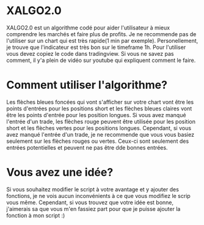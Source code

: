 # XALGO2.0
XALGO2.0 est un algorithme codé pour aider l'utilisateur à mieux comprendre les marchés et faire plus de profits. Je ne recommende pas de l'utiliser sur un chart qui est très rapide(1 min par exemple).  Personellement, je trouve que l'indicateur est très bon sur le timeframe 1h. Pour l'utiliser vous devez copiez le code dans tradingview. Si vous ne savez pas comment, il y'a plein de vidéo sur youtube qui expliquent comment le faire.
# Comment utiliser l'algorithme?
Les flèches bleues foncées qui vont s'afficher sur votre chart vont être les points d'entrées pour les positions short et les flèches bleues claires
vont être les points d'entrée pour les position longues. Si vous avez manqué l'entrée d'un trade, les flèches rouge peuvent être utilisée pour les
position short et les flèches vertes pour les positions longues. Cependant, si vous avez manqué l'entrée d'un trade, je ne recommende que vous vous basiez 
seulement sur les flèches rouges ou vertes. Ceux-ci sont seulement des entrées potentielles et peuvent ne pas être dde bonnes entrées.
# Vous avez une idée?
Si vous souhaitez modifier le script à votre avantage et y ajouter des fonctions, je ne vois aucun inconvénients à ce que vous modifiez le scrip vous même.
Cependant, si vous trouvez que votre idée est bonne, j'aimerais sa que vous m'en fassiez part pour que je puisse ajouter la fonction à mon script :)
